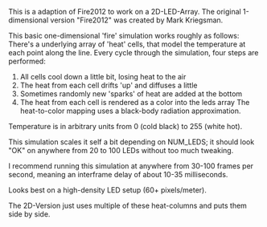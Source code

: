 This is a adaption of Fire2012 to work on a 2D-LED-Array.
The original 1-dimensional version "Fire2012" was created by Mark Kriegsman.

This basic one-dimensional 'fire' simulation works roughly as follows:
There's a underlying array of 'heat' cells, that model the temperature
at each point along the line.  Every cycle through the simulation, 
four steps are performed:
 1) All cells cool down a little bit, losing heat to the air
 2) The heat from each cell drifts 'up' and diffuses a little
 3) Sometimes randomly new 'sparks' of heat are added at the bottom
 4) The heat from each cell is rendered as a color into the leds array
    The heat-to-color mapping uses a black-body radiation approximation.

Temperature is in arbitrary units from 0 (cold black) to 255 (white hot).

This simulation scales it self a bit depending on NUM_LEDS; it should look
"OK" on anywhere from 20 to 100 LEDs without too much tweaking. 

I recommend running this simulation at anywhere from 30-100 frames per second,
meaning an interframe delay of about 10-35 milliseconds.

Looks best on a high-density LED setup (60+ pixels/meter).

The 2D-Version just uses multiple of these heat-columns and puts them side by side.